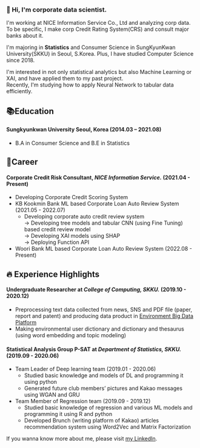 ### :wave: Hi, I'm corporate data scientist. 
  
I'm working at NICE Information Service Co., Ltd and analyzing corp data.  
To be specific, I make corp Credit Rating System(CRS) and consult major banks about it.  
  
I'm majoring in **Statistics** and Consumer Science in SungKyunKwan University(SKKU) in Seoul, S.Korea. Plus, I have studied Computer Science since 2018.  
  
I'm interested in not only statistical analytics but also Machine Learning or XAI, and have applied them to my past project.  
Recently, I'm studying how to apply Neural Network to tabular data efficiently.  
  
  
## 📚Education
#### **Sungkyunkwan University       Seoul, Korea**       (2014.03 – 2021.08)
  - B.A in Consumer Science and B.E in Statistics
  
  
## 💼Career
#### **Corporate Credit Risk Consultant, *NICE Information Service.***       (2021.04 - Present)
  - Developing Corporate Credit Scoring System
  - KB Kookmin Bank ML based Corporate Loan Auto Review System        (2021.05 - 2022.07)
    - Developing corporate auto credit review system  
     -> Developing tree models and tabular CNN (using Fine Tuning) based credit review model  
     -> Developing XAI models using SHAP  
     -> Deploying Function API   
  - Woori Bank ML based Corporate Loan Auto Review System             (2022.08 - Present)
  
  
## :fire: Experience Highlights
#### **Undergraduate Researcher at *College of Computing, SKKU.***       (2019.10 - 2020.12)
  - Preprocessing text data collected from news, SNS and PDF file (paper, report and patent) and producing data product in [Environment Big Data Platform](https://www.bigdata-environment.kr/user/main.do)
  - Making environmental user dictionary and dictionary and thesaurus (using word embedding and topic modeling)
  
#### **Statistical Analysis Group P-SAT at *Department of Statistics, SKKU.***        (2019.09 - 2020.06)
  - Team Leader of Deep learning team (2019.01 - 2020.06)
    - Studied basic knowledge and models of DL and programming it using python
    - Generated future club members’ pictures and Kakao messages using WGAN and GRU
  - Team Member of Regression team (2019.09 - 2019.12)
    - Studied basic knowledge of regression and various ML models and programming it using R and python
    - Developed Brunch (writing platform of Kakao) articles recommendation system using Word2Vec and Matrix Factorization
  
  
If you wanna know more about me, please visit [my LinkedIn](https://www.linkedin.com/in/wongu-kim/).

<!--
**circle-sphere/circle-sphere** is a ✨ _special_ ✨ repository because its `README.md` (this file) appears on your GitHub profile.
Here are some ideas to get you started:

- 🔭 I’m currently working on ...
- 🌱 I’m currently learning ...
- 👯 I’m looking to collaborate on ...
- 🤔 I’m looking for help with ...
- 💬 Ask me about ...
- 📫 How to reach me: ...
- 😄 Pronouns: ...
- ⚡ Fun fact: ...
-->
